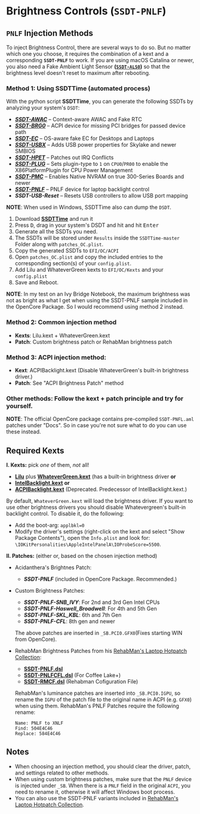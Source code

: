 # Brightness Controls (`SSDT-PNLF`)

## `PNLF` Injection Methods

To inject Brightness Control, there are several ways to do so. But no matter which one you choose, it requires the combination of a kext and a corresponding **`SSDT-PNLF`** to work. If you are using macOS Catalina or newer, you also need a Fake Ambient Light Sensor **([`SSDT-ALS0`](https://github.com/5T33Z0/OC-Little-Translated/tree/main/01_Adding_missing_Devices_and_enabling_Features/Ambient_Light_Sensor_(SSDT-ALS0)))** so that the brightness level doesn't reset to maximum after rebooting.

### Method 1: **Using SSDTTime** (automated process)

With the python script **SSDTTime**, you can generate the following SSDTs by analyzing your system's `DSDT`:

* ***[SSDT-AWAC](https://github.com/5T33Z0/OC-Little-Translated/tree/main/01_Adding_missing_Devices_and_enabling_Features/System_Clock_(SSDT-AWAC))*** – Context-aware AWAC and Fake RTC
* ***[SSDT-BRG0](https://github.com/5T33Z0/OC-Little-Translated/tree/main/11_Graphics/GPU/GPU_undetected)*** – ACPI device for missing PCI bridges for passed device path
* ***[SSDT-EC](https://github.com/5T33Z0/OC-Little-Translated/tree/main/01_Adding_missing_Devices_and_enabling_Features/Embedded_Controller_(SSDT-EC))*** – OS-aware fake EC for Desktops and Laptops
* ***[SSDT-USBX](https://github.com/5T33Z0/OC-Little-Translated/tree/main/01_Adding_missing_Devices_and_enabling_Features/Embedded_Controller_(SSDT-EC))*** – Adds USB power properties for Skylake and newer SMBIOS
* ***[SSDT-HPET](https://github.com/5T33Z0/OC-Little-Translated/tree/main/01_Adding_missing_Devices_and_enabling_Features/IRQ_and_Timer_Fix_(SSDT-HPET))*** – Patches out IRQ Conflicts
* ***[SSDT-PLUG](https://github.com/5T33Z0/OC-Little-Translated/tree/main/01_Adding_missing_Devices_and_enabling_Features/CPU_Power_Management_(SSDT-PLUG))*** – Sets plugin-type to `1` on `CPU0`/`PR00` to enable the X86PlatformPlugin for CPU Power Management
* ***[SSDT-PMC](https://github.com/5T33Z0/OC-Little-Translated/tree/main/01_Adding_missing_Devices_and_enabling_Features/PMCR_Support_(SSDT-PMCR))*** – Enables Native NVRAM on true 300-Series Boards and newer
* ***[SSDT-PNLF](https://github.com/5T33Z0/OC-Little-Translated/tree/main/01_Adding_missing_Devices_and_enabling_Features/Brightness_Controls_(SSDT-PNLF))*** – PNLF device for laptop backlight control
* ***SSDT-USB-Reset*** – Resets USB controllers to allow USB port mapping

**NOTE**: When used in Windows, SSDTTime also can dump the `DSDT`.

1. Download [**SSDTTime**](https://github.com/corpnewt/SSDTTime) and run it
2. Press <kbd>D</kbd>, drag in your system's DSDT and hit and hit <kbd>Enter</kbd>
3. Generate all the SSDTs you need.
4. The SSDTs will be stored under `Results` inside the `SSDTTime-master` Folder along with `patches_OC.plist`.
5. Copy the generated SSDTs to `EFI/OC/ACPI`
6. Open `patches_OC.plist` and copy the included entries to the corresponding section(s) of your `config.plist`.
7. Add Lilu and WhateverGreen kexts to `EFI/OC/Kexts` and your `config.plist`
8. Save and Reboot.

**NOTE**: In my test on an Ivy Bridge Notebook, the maximum brightness was not as bright as what I get when using the SSDT-PNLF sample included in the OpenCore Package. So I would recommend using method 2 instead.

### Method 2: **Common injection method**

- **Kexts**: Lilu.kext + WhateverGreen.kext
- **Patch**: Custom brightness patch or RehabMan brightness patch

### Method 3: **ACPI injection method**:

- **Kext**: ACPIBacklight.kext (Disable WhateverGreen's built-in brightness driver.)
- **Patch**: See "ACPI Brightness Patch" method

### **Other methods:** Follow the kext + patch principle and try for yourself.

**NOTE**: The official OpenCore package contains pre-compiled `SSDT-PNFL.aml` patches under "Docs". So in case you're not sure what to do you can use these instead.

## Required Kexts

**I. Kexts:** pick *one* of them, *not* all!

- [**Lilu**](https://github.com/acidanthera/Lilu/releases) plus [**WhateverGreen.kext**](https://github.com/acidanthera/WhateverGreen/releases) (has a built-in brightness driver **or**
- [**IntelBacklight.kext**](https://bitbucket.org/RehabMan/os-x-intel-backlight/src/master/) **or**
- [**ACPIBacklight.kext**](https://bitbucket.org/RehabMan/os-x-acpi-backlight/src/master/) (Deprecated. Predecessor of IntelBacklight.kext.)

By default, `WhateverGreen.kext` will load the brightness driver. If you want to use other brightness drivers you should disable Whatevergreen's built-in backlight control. To disable it, do the following:

- Add the boot-arg: `applbkl=0`
- Modify the driver's settings (right-click on the kext and select "Show Package Contents"), open the `Info.plist` and look for: `\IOKitPersonalities\AppleIntelPanelA\IOProbeScore=5500`.

**II. Patches:** (either or, based on the chosen injection method)
  
  - Acidanthera's Brightnes Patch:
  	- ***SSDT-PNLF*** (included in OpenCore Package. Recommended.)
  - Custom Brightness Patches:
    - ***SSDT-PNLF-SNB_IVY***: For 2nd and 3rd Gen Intel CPUs
    - ***SSDT-PNLF-Haswell_Broadwell***: For 4th and 5th Gen
    - ***SSDT-PNLF-SKL_KBL***: 6th and 7th Gen
    - ***SSDT-PNLF-CFL***: 8th gen and newer

    The above patches are inserted in `_SB.PCI0.GFX0`(Fixes starting WIN from OpenCore).

  - RehabMan Brightness Patches from his [RehabMan's Laptop Hotpatch Collection](https://github.com/RehabMan/OS-X-Clover-Laptop-Config/tree/master/hotpatch):
  
    - [**SSDT-PNLF.dsl**](https://github.com/RehabMan/OS-X-Clover-Laptop-Config/blob/master/hotpatch/SSDT-PNLF.dsl) 
    - [**SSDT-PNLFCFL.dsl**](https://github.com/RehabMan/OS-X-Clover-Laptop-Config/blob/master/hotpatch/SSDT-PNLFCFL.dsl) (For Coffee Lake+)
    - [**SSDT-RMCF.dsl**](https://github.com/RehabMan/OS-X-Clover-Laptop-Config/blob/master/hotpatch/SSDT-RMCF.dsl) (Rehabman Cofiguration File)
  
	RehabMan's luminance patches are inserted into `_SB.PCI0.IGPU`, so rename the `IGPU` of the patch file to the original name in ACPI (e.g. `GFX0`) when using them. RehabMan's PNLF Patches require the following rename:

	```text
	Name: PNLF to XNLF  
	Find: 504E4C46  
	Replace: 584E4C46
	```

## Notes
- When choosing an injection method, you should clear the driver, patch, and settings related to other methods.
- When using custom brightness patches, make sure that the `PNLF` device is injected under `_SB`. When there is a `PNLF` field in the original `ACPI`, you need to rename it, otherwise it will affect Windows boot process. 
- You can also use the SSDT-PNLF variants included in [RehabMan's Laptop Hotpatch Collection](https://github.com/RehabMan/OS-X-Clover-Laptop-Config/tree/master/hotpatch).
